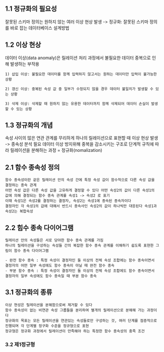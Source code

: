 ## 1.1 정규화의 필요성
잘못된 스키마 정의는 원하지 않는 여러 이상 현상 발생 -> 정규화: 잘못된 스키마 정의를 바로 잡는 데이터베이스 설계방법 

## 1.2 이상 현상
데이터 이상(data anomaly)은 릴레이션 처리 과정에서 불필요한 데이터 중복으로 인해 발생하는 부작용
```
1) 삽입 이상: 불필요한 데이터를 함께 입력하지 않고서는 원하는 데이터만 입력이 불가능한 상황

2) 갱신 이상: 중복된 속성 값 중 일부가 수정되지 않을 경우 데이터 불일치가 발생할 수 있는 상황

3) 삭제 이상: 삭제할 때 원하지 않는 유용한 데이터까지 함께 삭제되어 데이터 손실이 발생할 수 있는 상황
```
## 1.3 정규화의 개념
속성 사이의 많은 연관 관계를 무리하게 하나의 릴레이션으로 표현할 때 이상 현상 발생 -> 종속성 분석 필요
데이터 이상 방지위해 중복을 감소시키는 구조로 단계적 규칙에 따라 릴레이션을 분해하는 과정 = 정규화(nomalization)

## 2.1 함수 종속성 정의
```
함수 종속성이란 같은 릴레이션 안의 속성 간에 특정 속성 값이 함수적으로 다른 속성 값을 결정하는 종속 관계
어떤 속성 값은 다른 속성 값을 고유하게 결정할 수 있다 어떤 속성2의 값이 다른 속성1의 값에 의해 결정되는 함수 종속 관계를 속성1 -> 속성2 로 표기
이때 속성1은 속성2를 결정하는 결정자, 속성2는 속성1에 종속된 종속자이다
결정자인 각 속성1의 값에 대해서 반드시 종속사인 속성2의 값이 하나씩만 대응된다 속성1과 속성2는 복합속성
```

## 2.2 힘수 종속 다이어그램
```
릴레이션 안의 속성들은 서로 당야한 함수 종속 관계를 가짐 
하나의 릴레이션을 구성하는 속성들 간의 복잡한 함수 종속 관계를 이해하기 쉽도록 표현한 그림이 함수 종속 다이어그램

- 완전 함수 종속 : 특정 속성이 결정자인 둘 이상의 전체 속성 조합에는 함수 종속이면서 결정자의 어떤 일부 속성에도 함수 종속이 아닐 때 완전 함수 종속
- 부분 함수 종속 : 특정 속성이 결정자인 둘 이상의 전체 속성 조합에도 함수 종속이면서 결정자의 일부 속성에도 함수 종속일 때 부분 함수 종속
```
## 3.1 정규화의 종류 
```
이상 현성은 릴레이션을 분해함으로써 제거할 수 있다
함수 종속성이 없는 비연관 속성 그룹들을 분리하여 별개의 릴레이션으로 분해해 가는 과정이다
정규화의 목표는 모든 릴레이션을 연관있는 속성들로만 구성하는 것, 여러 단계를 점증적으로 진행되며 각 단계별 정구화 수준을 정규형으로 표현
정규형은 정규화 과정에서 릴레이션이 만족해야 하는 특정한 함수 종속성의 충족 조건
```

### 3.2 제1정규형
```
```

